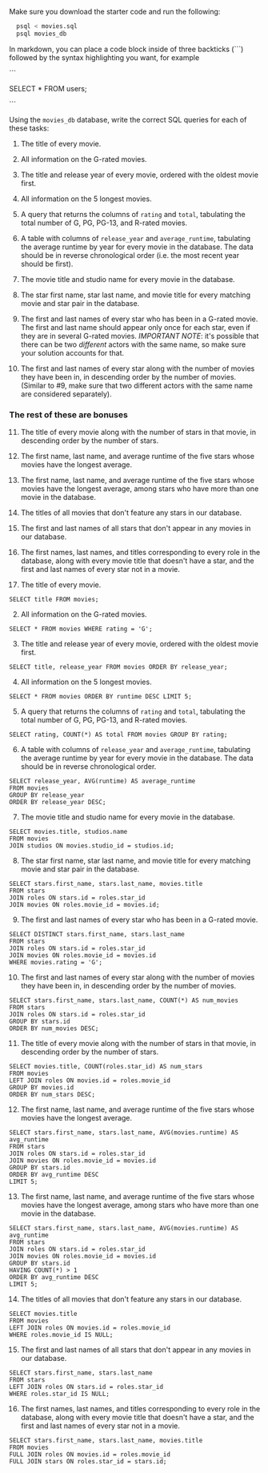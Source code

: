 Make sure you download the starter code and run the following:

```sh
  psql < movies.sql
  psql movies_db
```

In markdown, you can place a code block inside of three backticks (```) followed by the syntax highlighting you want, for example

\```

SELECT \* FROM users;

\```

Using the `movies_db` database, write the correct SQL queries for each of these tasks:

1.  The title of every movie.

2.  All information on the G-rated movies.

3.  The title and release year of every movie, ordered with the
    oldest movie first.
    
4.  All information on the 5 longest movies.

5.  A query that returns the columns of `rating` and `total`, tabulating the
    total number of G, PG, PG-13, and R-rated movies.

6.  A table with columns of `release_year` and `average_runtime`,
    tabulating the average runtime by year for every movie in the database. The data should be in reverse chronological order (i.e. the most recent year should be first).

7.  The movie title and studio name for every movie in the
    database.

8.  The star first name, star last name, and movie title for every
    matching movie and star pair in the database.

9.  The first and last names of every star who has been in a G-rated movie. The first and last name should appear only once for each star, even if they are in several G-rated movies. *IMPORTANT NOTE*: it's possible that there can be two *different* actors with the same name, so make sure your solution accounts for that.

10. The first and last names of every star along with the number
    of movies they have been in, in descending order by the number of movies. (Similar to #9, make sure
    that two different actors with the same name are considered separately).

### The rest of these are bonuses

11. The title of every movie along with the number of stars in
    that movie, in descending order by the number of stars.

12. The first name, last name, and average runtime of the five
    stars whose movies have the longest average.

13. The first name, last name, and average runtime of the five
    stars whose movies have the longest average, among stars who have more than one movie in the database.

14. The titles of all movies that don't feature any stars in our
    database.

15. The first and last names of all stars that don't appear in any movies in our database.

16. The first names, last names, and titles corresponding to every
    role in the database, along with every movie title that doesn't have a star, and the first and last names of every star not in a movie.






1. The title of every movie.

```
SELECT title FROM movies;
```

2. All information on the G-rated movies.

```
SELECT * FROM movies WHERE rating = 'G';
```

3. The title and release year of every movie, ordered with the oldest movie first.

```
SELECT title, release_year FROM movies ORDER BY release_year;
```

4. All information on the 5 longest movies.

```
SELECT * FROM movies ORDER BY runtime DESC LIMIT 5;
```

5. A query that returns the columns of `rating` and `total`, tabulating the total number of G, PG, PG-13, and R-rated movies.

```
SELECT rating, COUNT(*) AS total FROM movies GROUP BY rating;
```

6. A table with columns of `release_year` and `average_runtime`, tabulating the average runtime by year for every movie in the database. The data should be in reverse chronological order.

```
SELECT release_year, AVG(runtime) AS average_runtime
FROM movies
GROUP BY release_year
ORDER BY release_year DESC;
```

7. The movie title and studio name for every movie in the database.

```
SELECT movies.title, studios.name
FROM movies
JOIN studios ON movies.studio_id = studios.id;
```

8. The star first name, star last name, and movie title for every matching movie and star pair in the database.

```
SELECT stars.first_name, stars.last_name, movies.title
FROM stars
JOIN roles ON stars.id = roles.star_id
JOIN movies ON roles.movie_id = movies.id;
```

9. The first and last names of every star who has been in a G-rated movie.

```
SELECT DISTINCT stars.first_name, stars.last_name
FROM stars
JOIN roles ON stars.id = roles.star_id
JOIN movies ON roles.movie_id = movies.id
WHERE movies.rating = 'G';
```

10. The first and last names of every star along with the number of movies they have been in, in descending order by the number of movies.

```
SELECT stars.first_name, stars.last_name, COUNT(*) AS num_movies
FROM stars
JOIN roles ON stars.id = roles.star_id
GROUP BY stars.id
ORDER BY num_movies DESC;
```

11. The title of every movie along with the number of stars in that movie, in descending order by the number of stars.

```
SELECT movies.title, COUNT(roles.star_id) AS num_stars
FROM movies
LEFT JOIN roles ON movies.id = roles.movie_id
GROUP BY movies.id
ORDER BY num_stars DESC;
```

12. The first name, last name, and average runtime of the five stars whose movies have the longest average.

```
SELECT stars.first_name, stars.last_name, AVG(movies.runtime) AS avg_runtime
FROM stars
JOIN roles ON stars.id = roles.star_id
JOIN movies ON roles.movie_id = movies.id
GROUP BY stars.id
ORDER BY avg_runtime DESC
LIMIT 5;
```

13. The first name, last name, and average runtime of the five stars whose movies have the longest average, among stars who have more than one movie in the database.

```
SELECT stars.first_name, stars.last_name, AVG(movies.runtime) AS avg_runtime
FROM stars
JOIN roles ON stars.id = roles.star_id
JOIN movies ON roles.movie_id = movies.id
GROUP BY stars.id
HAVING COUNT(*) > 1
ORDER BY avg_runtime DESC
LIMIT 5;
```

14. The titles of all movies that don't feature any stars in our database.

```
SELECT movies.title
FROM movies
LEFT JOIN roles ON movies.id = roles.movie_id
WHERE roles.movie_id IS NULL;
```

15. The first and last names of all stars that don't appear in any movies in our database.

```
SELECT stars.first_name, stars.last_name
FROM stars
LEFT JOIN roles ON stars.id = roles.star_id
WHERE roles.star_id IS NULL;
```

16. The first names, last names, and titles corresponding to every role in the database, along with every movie title that doesn't have a star, and the first and last names of every star not in a movie.

```
SELECT stars.first_name, stars.last_name, movies.title
FROM movies
FULL JOIN roles ON movies.id = roles.movie_id
FULL JOIN stars ON roles.star_id = stars.id;
```


